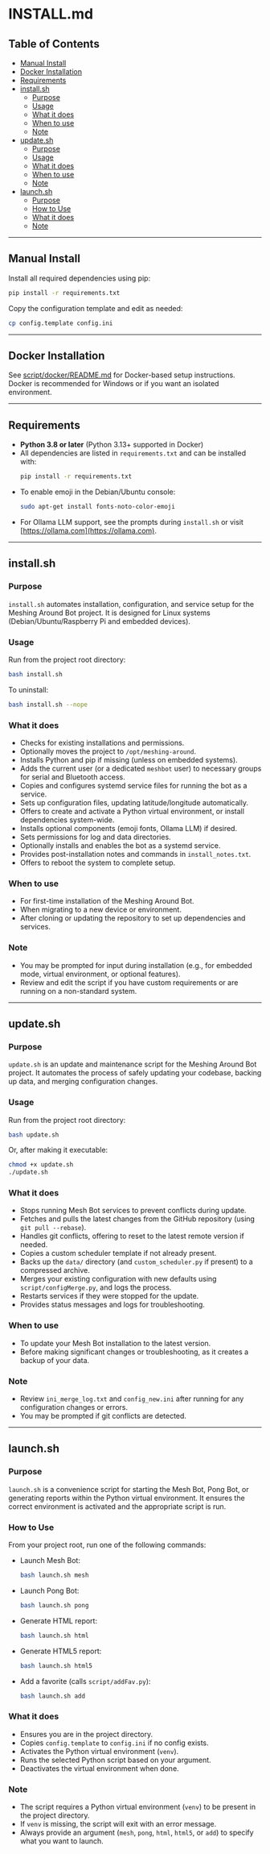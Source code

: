 # INSTALL.md

## Table of Contents

- [Manual Install](#manual-install)
- [Docker Installation](#docker-installation)
- [Requirements](#requirements)
- [install.sh](#installsh)
  - [Purpose](#purpose)
  - [Usage](#usage)
  - [What it does](#what-it-does)
  - [When to use](#when-to-use)
  - [Note](#note)
- [update.sh](#updatesh)
  - [Purpose](#purpose-1)
  - [Usage](#usage-1)
  - [What it does](#what-it-does-1)
  - [When to use](#when-to-use-1)
  - [Note](#note-1)
- [launch.sh](#launchsh)
  - [Purpose](#purpose-2)
  - [How to Use](#how-to-use)
  - [What it does](#what-it-does-2)
  - [Note](#note-2)

---

## Manual Install

Install all required dependencies using pip:

```sh
pip install -r requirements.txt
```

Copy the configuration template and edit as needed:

```sh
cp config.template config.ini
```

---

## Docker Installation

See [script/docker/README.md](script/docker/README.md) for Docker-based setup instructions.  
Docker is recommended for Windows or if you want an isolated environment.

---

## Requirements

- **Python 3.8 or later** (Python 3.13+ supported in Docker)
- All dependencies are listed in `requirements.txt` and can be installed with:
  ```sh
  pip install -r requirements.txt
  ```
- To enable emoji in the Debian/Ubuntu console:
  ```sh
  sudo apt-get install fonts-noto-color-emoji
  ```
- For Ollama LLM support, see the prompts during `install.sh` or visit [https://ollama.com](https://ollama.com).

---

## install.sh

### Purpose

`install.sh` automates installation, configuration, and service setup for the Meshing Around Bot project. It is designed for Linux systems (Debian/Ubuntu/Raspberry Pi and embedded devices).

### Usage

Run from the project root directory:

```sh
bash install.sh
```

To uninstall:

```sh
bash install.sh --nope
```

### What it does

- Checks for existing installations and permissions.
- Optionally moves the project to `/opt/meshing-around`.
- Installs Python and pip if missing (unless on embedded systems).
- Adds the current user (or a dedicated `meshbot` user) to necessary groups for serial and Bluetooth access.
- Copies and configures systemd service files for running the bot as a service.
- Sets up configuration files, updating latitude/longitude automatically.
- Offers to create and activate a Python virtual environment, or install dependencies system-wide.
- Installs optional components (emoji fonts, Ollama LLM) if desired.
- Sets permissions for log and data directories.
- Optionally installs and enables the bot as a systemd service.
- Provides post-installation notes and commands in `install_notes.txt`.
- Offers to reboot the system to complete setup.

### When to use

- For first-time installation of the Meshing Around Bot.
- When migrating to a new device or environment.
- After cloning or updating the repository to set up dependencies and services.

### Note

- You may be prompted for input during installation (e.g., for embedded mode, virtual environment, or optional features).
- Review and edit the script if you have custom requirements or are running on a non-standard system.

---

## update.sh

### Purpose

`update.sh` is an update and maintenance script for the Meshing Around Bot project. It automates the process of safely updating your codebase, backing up data, and merging configuration changes.

### Usage

Run from the project root directory:

```sh
bash update.sh
```
Or, after making it executable:
```sh
chmod +x update.sh
./update.sh
```

### What it does

- Stops running Mesh Bot services to prevent conflicts during update.
- Fetches and pulls the latest changes from the GitHub repository (using `git pull --rebase`).
- Handles git conflicts, offering to reset to the latest remote version if needed.
- Copies a custom scheduler template if not already present.
- Backs up the `data/` directory (and `custom_scheduler.py` if present) to a compressed archive.
- Merges your existing configuration with new defaults using `script/configMerge.py`, and logs the process.
- Restarts services if they were stopped for the update.
- Provides status messages and logs for troubleshooting.

### When to use

- To update your Mesh Bot installation to the latest version.
- Before making significant changes or troubleshooting, as it creates a backup of your data.

### Note

- Review `ini_merge_log.txt` and `config_new.ini` after running for any configuration changes or errors.
- You may be prompted if git conflicts are detected.

---

## launch.sh

### Purpose

`launch.sh` is a convenience script for starting the Mesh Bot, Pong Bot, or generating reports within the Python virtual environment. It ensures the correct environment is activated and the appropriate script is run.

### How to Use

From your project root, run one of the following commands:

- Launch Mesh Bot:  
  ```sh
  bash launch.sh mesh
  ```
- Launch Pong Bot:  
  ```sh
  bash launch.sh pong
  ```
- Generate HTML report:  
  ```sh
  bash launch.sh html
  ```
- Generate HTML5 report:  
  ```sh
  bash launch.sh html5
  ```
- Add a favorite (calls `script/addFav.py`):  
  ```sh
  bash launch.sh add
  ```

### What it does

- Ensures you are in the project directory.
- Copies `config.template` to `config.ini` if no config exists.
- Activates the Python virtual environment (`venv`).
- Runs the selected Python script based on your argument.
- Deactivates the virtual environment when done.

### Note

- The script requires a Python virtual environment (`venv`) to be present in the project directory.
- If `venv` is missing, the script will exit with an error message.
- Always provide an argument (`mesh`, `pong`, `html`, `html5`, or `add`) to specify what you want to launch.